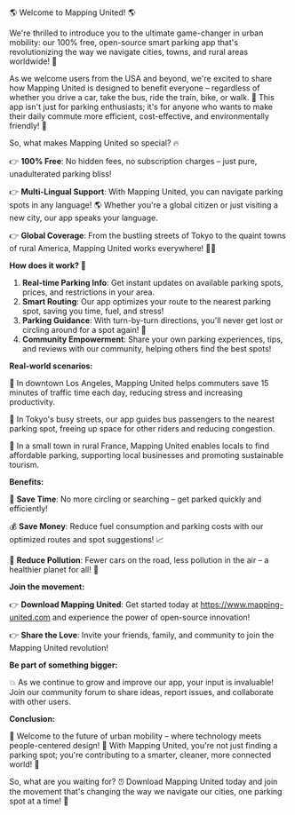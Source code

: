 🌎 Welcome to Mapping United! 🌎

We're thrilled to introduce you to the ultimate game-changer in urban mobility: our 100% free, open-source smart parking app that's revolutionizing the way we navigate cities, towns, and rural areas worldwide! 🚀

As we welcome users from the USA and beyond, we're excited to share how Mapping United is designed to benefit everyone – regardless of whether you drive a car, take the bus, ride the train, bike, or walk. 💪 This app isn't just for parking enthusiasts; it's for anyone who wants to make their daily commute more efficient, cost-effective, and environmentally friendly! 🌟

So, what makes Mapping United so special? 🔥

👉 **100% Free**: No hidden fees, no subscription charges – just pure, unadulterated parking bliss!

👉 **Multi-Lingual Support**: With Mapping United, you can navigate parking spots in any language! 🌎 Whether you're a global citizen or just visiting a new city, our app speaks your language.

👉 **Global Coverage**: From the bustling streets of Tokyo to the quaint towns of rural America, Mapping United works everywhere! 🏃‍♂️

**How does it work? 🔧**

1. **Real-time Parking Info**: Get instant updates on available parking spots, prices, and restrictions in your area.
2. **Smart Routing**: Our app optimizes your route to the nearest parking spot, saving you time, fuel, and stress!
3. **Parking Guidance**: With turn-by-turn directions, you'll never get lost or circling around for a spot again! 📍
4. **Community Empowerment**: Share your own parking experiences, tips, and reviews with our community, helping others find the best spots!

**Real-world scenarios:**

🚗 In downtown Los Angeles, Mapping United helps commuters save 15 minutes of traffic time each day, reducing stress and increasing productivity.

🚌 In Tokyo's busy streets, our app guides bus passengers to the nearest parking spot, freeing up space for other riders and reducing congestion.

🌳 In a small town in rural France, Mapping United enables locals to find affordable parking, supporting local businesses and promoting sustainable tourism.

**Benefits:**

💸 **Save Time**: No more circling or searching – get parked quickly and efficiently!

💰 **Save Money**: Reduce fuel consumption and parking costs with our optimized routes and spot suggestions! 📈

🌿 **Reduce Pollution**: Fewer cars on the road, less pollution in the air – a healthier planet for all! 🌟

**Join the movement:**

👉 **Download Mapping United**: Get started today at https://www.mapping-united.com and experience the power of open-source innovation!

👉 **Share the Love**: Invite your friends, family, and community to join the Mapping United revolution!

**Be part of something bigger:**

💥 As we continue to grow and improve our app, your input is invaluable! Join our community forum to share ideas, report issues, and collaborate with other users.

**Conclusion:**

🌟 Welcome to the future of urban mobility – where technology meets people-centered design! 🚀 With Mapping United, you're not just finding a parking spot; you're contributing to a smarter, cleaner, more connected world! 💪

So, what are you waiting for? ⏰ Download Mapping United today and join the movement that's changing the way we navigate our cities, one parking spot at a time! 🚀